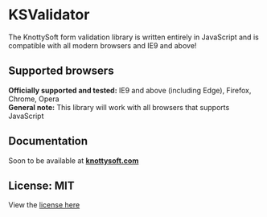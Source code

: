 # KSValidator
The KnottySoft form validation library is written entirely in JavaScript and is compatible with all modern browsers and IE9 and above!

Supported browsers
----------------
**Officially supported and tested:** IE9 and above (including Edge), Firefox, Chrome, Opera
<br>
**General note:** This library will work with all browsers that supports JavaScript


 Documentation
-----------------
Soon to be available at **[knottysoft.com](knottysoft.com)**


 License: MIT
----------------
View the [license here](license.md)
